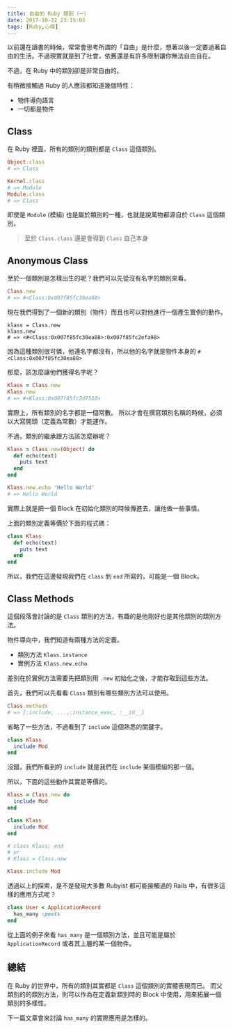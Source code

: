 ```yaml
---
title: 自由的 Ruby 類別（一）
date: 2017-10-22 23:15:03
tags: [Ruby,心得]
---
```


以前還在讀書的時候，常常會思考所謂的「自由」是什麼，想著以後一定要過著自由的生活。不過現實就是到了社會，依舊還是有許多限制讓你無法自由自在。

不過，在 Ruby 中的類別卻是非常自由的。

有稍微接觸過 Ruby 的人應該都知道幾個特性：

* 物件導向語言
* 一切都是物件

<!--more-->

## Class

在 Ruby 裡面，所有的類別的類別都是 `Class` 這個類別。

```ruby
Object.class
# => Class

Kernel.class
# => Module
Module.class
# => Class
```

即使是 `Module` (模組) 也是屬於類別的一種，也就是說萬物都源自於 `Class` 這個類別。

> 至於 `Class.class` 還是會得到 `Class` 自己本身

## Anonymous Class

至於一個類別是怎樣出生的呢？我們可以先從沒有名字的類別來看。

```ruby
Class.new
# => #<Class:0x007f85fc30ea88>
```

現在我們得到了一個新的類別（物件）而且也可以對他進行一個產生實例的動作。

```
klass = Class.new
klass.new
# => <#<Class:0x007f85fc30ea88>:0x007f85fc2efa98>
```

因為這種類別很可憐，他連名字都沒有，所以他的名字就是物件本身的 `#<Class:0x007f85fc30ea88>`

那麼，該怎麼讓他們獲得名字呢？

```ruby
Klass = Class.new
Klass.new
# => #<Klass:0x007f85fc2d7510>
```

實際上，所有類別的名字都是一個常數。
所以才會在撰寫類別名稱的時候，必須以大寫開頭（定義為常數）才能運作。

不過，類別的繼承跟方法該怎麼辦呢？

```ruby
Klass = Class.new(Object) do
  def echo(text)
    puts text
  end
end

Klass.new.echo 'Hello World'
# => Hello World
```

實際上就是把一個 Block 在初始化類別的時候傳進去，讓他做一些事情。

上面的類別定義等價於下面的程式碼：

```ruby
class Klass
  def echo(text)
    puts text
  end
end
```

所以，我們在這邊發現我們在 `class` 到 `end` 所寫的，可能是一個 Block。

## Class Methods

這個段落會討論的是 `Class` 類別的方法，有趣的是他剛好也是其他類別的類別方法。

物件導向中，我們知道有兩種方法的定義。

* 類別方法 `Klass.instance`
* 實例方法 `Klass.new.echo`

差別在於實例方法需要先把類別用 `.new` 初始化之後，才能存取到這些方法。

首先，我們可以先看看 `Class` 類別有哪些類別方法可以使用。

```ruby
Class.methods
# => [:include, ...,:instance_exec, :__id__]
```

省略了一些方法，不過看到了 `include` 這個熟悉的關鍵字。

```ruby
class Klass
  include Mod
end
```

沒錯，我們所看到的 `include` 就是我們在 `include` 某個模組的那一個。

所以，下面的這些動作其實是等價的。

```ruby
Klass = Class.new do
  include Mod
end
```

```ruby
class Klass
  include Mod
end
```

```ruby
# class Klass; end
# or
# Klass = Class.new

Klass.include Mod
```

透過以上的探索，是不是發現大多數 Rubyist 都可能接觸過的 Rails 中，有很多這樣的應用方式呢？

```ruby
class User < ApplicationRecord
  has_many :posts
end
```

從上面的例子來看 `has_many` 是一個類別方法，並且可能是屬於 `ApplicationRecord` 或者其上層的某一個物件。

## 總結

在 Ruby 的世界中，所有的類別其實都是 `Class` 這個類別的實體表現而已。
而父類別的的類別方法，則可以作為在定義新類別時的 Block 中使用，用來拓展一個類別的多樣性。

下一篇文章會來討論 `has_many` 的實際應用是怎樣的。
